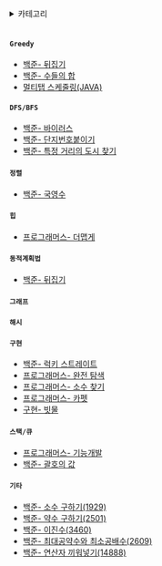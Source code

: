 <details>
<summary>카테고리</summary>

- [Greedy](#그리디)<br>
- [DFS/BFS](#dfsbfs)<br>
- [정렬](#정렬)<br>
- [힙](#힙)<br>
- [동적계획법](#동적계획법)<br>
- [그래프](#그래프)<br>
- [해시](#해시)<br>
- [구현](#구현)<br>
- [스택/큐](#스택큐)<br>
- [기타](#기타)<br>

</details>
<br>

#### ```Greedy```
- [백준- 뒤집기](greedy/1.md)
- [백준- 수들의 합](greedy/2.md)
- [멀티탭 스케줄링(JAVA)](greedy/1700.md)


#### ```DFS/BFS```
- [백준- 바이러스](DFS_BFS/1.md)
- [백준- 단지번호붙이기](DFS_BFS/2.md)
- [백준- 특정 거리의 도시 찾기](DFS_BFS/3.md)

#### ```정렬```
- [백준- 국영수](sort/1.md)


#### ```힙```
- [프로그래머스- 더맵게](heap/1.md)

#### ```동적계획법```
- [백준- 뒤집기](greedy/1.md)


#### ```그래프```

#### ```해시```

#### ```구현```
- [백준- 럭키 스트레이트](imple/18406.md)
- [프로그래머스- 완전 탐색](imple/2.md)
- [프로그래머스- 소수 찾기](imple/3.md)
- [프로그래머스- 카펫](imple/4.md)
- [구현- 빗물](imple/14719.md)


#### ```스택/큐```
- [프로그래머스- 기능개발](stack/1.md)
- [백준- 괄호의 값](stack/2504.md)


#### ```기타```
- [백준- 소수 구하기(1929)](others/소수구하기.md)
- [백준- 약수 구하기(2501)](others/약수구하기.md)
- [백준- 이진수(3460)](others/이진수.md)
- [백준- 최대공약수와 최소공배수(2609)](others/최대공약수.md)
- [백준- 연산자 끼워넣기(14888)](others/연산자.md)
